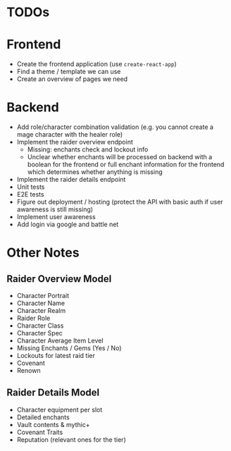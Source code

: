# TODOs

# Frontend

- Create the frontend application (use `create-react-app`)
- Find a theme / template we can use
- Create an overview of pages we need

# Backend

- Add role/character combination validation (e.g. you cannot create a mage character with the healer role)
- Implement the raider overview endpoint
    - Missing: enchants check and lockout info
    - Unclear whether enchants will be processed on backend with a boolean for the frontend or full enchant information for the frontend which determines whether anything is missing
- Implement the raider details endpoint
- Unit tests
- E2E tests
- Figure out deployment / hosting (protect the API with basic auth if user awareness is still missing)
- Implement user awareness
- Add login via google and battle net

# Other Notes

## Raider Overview Model

- Character Portrait
- Character Name
- Character Realm
- Raider Role
- Character Class
- Character Spec
- Character Average Item Level
- Missing Enchants / Gems (Yes / No)
- Lockouts for latest raid tier
- Covenant
- Renown

## Raider Details Model

- Character equipment per slot
- Detailed enchants
- Vault contents & mythic+
- Covenant Traits
- Reputation (relevant ones for the tier)